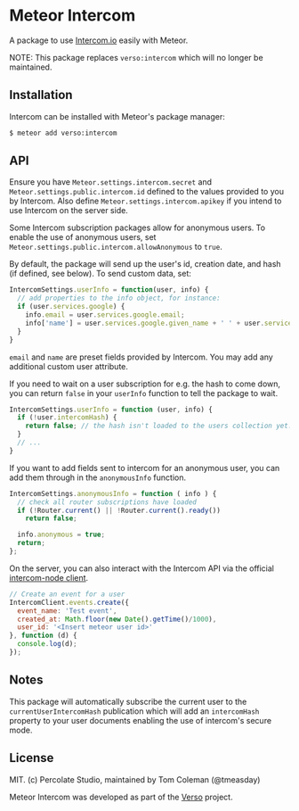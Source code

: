 # Meteor Intercom

A package to use [Intercom.io](http://intercom.io) easily with Meteor.

NOTE: This package replaces `verso:intercom` which will no longer be maintained.

## Installation

Intercom can be installed with Meteor's package manager:

``` sh
$ meteor add verso:intercom
```

## API

Ensure you have `Meteor.settings.intercom.secret` and `Meteor.settings.public.intercom.id` defined to the values provided to you by Intercom. Also define `Meteor.settings.intercom.apikey` if you intend to use Intercom on the server side.

Some Intercom subscription packages allow for anonymous users.  To enable the use of anonymous users, set `Meteor.settings.public.intercom.allowAnonymous` to `true`.

By default, the package will send up the user's id, creation date, and hash (if defined, see below). To send custom data, set:

```js
IntercomSettings.userInfo = function(user, info) {
  // add properties to the info object, for instance:
  if (user.services.google) {
    info.email = user.services.google.email;
    info['name'] = user.services.google.given_name + ' ' + user.services.google.family_name;
  }
}
```

`email` and `name` are preset fields provided by Intercom. You may add any additional custom user attribute.

If you need to wait on a user subscription for e.g. the hash to come down, you can return `false` in your `userInfo` function to tell the package to wait.

```js
IntercomSettings.userInfo = function (user, info) {
  if (!user.intercomHash) {
    return false; // the hash isn't loaded to the users collection yet. come back later.
  }
  // ...
}
```

If you want to add fields sent to intercom for an anonymous user, you can add them through in the `anonymousInfo` function.

```js
IntercomSettings.anonymousInfo = function ( info ) {
  // check all router subscriptions have loaded
  if (!Router.current() || !Router.current().ready())
    return false;

  info.anonymous = true;
  return;
};
```

On the server, you can also interact with the Intercom API via the official [intercom-node client](https://github.com/intercom/intercom-node).
```js
// Create an event for a user
IntercomClient.events.create({
  event_name: 'Test event',
  created_at: Math.floor(new Date().getTime()/1000),
  user_id: '<Insert meteor user id>'
}, function (d) {
  console.log(d);
});
```

## Notes

This package will automatically subscribe the current user to the `currentUserIntercomHash` publication which will add an `intercomHash` property to your user documents enabling the use of intercom's secure mode.

## License

MIT. (c) Percolate Studio, maintained by Tom Coleman (@tmeasday)

Meteor Intercom was developed as part of the [Verso](http://versoapp.com) project.
